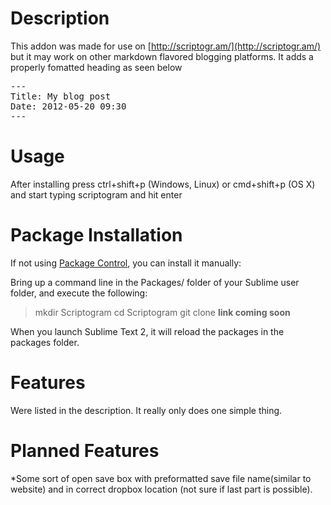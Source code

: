 Description
==================
This addon was made for use on [http://scriptogr.am/](http://scriptogr.am/) but it may work on other markdown flavored blogging platforms.  It adds a properly fomatted heading as seen below
<pre>---
Title: My blog post
Date: 2012-05-20 09:30
---</pre>  

Usage
======
After installing press ctrl+shift+p (Windows, Linux) or cmd+shift+p (OS X) and start typing scriptogram and hit enter

Package Installation
====================
If not using [Package Control](http://wbond.net/sublime_packages/package_control), you can install it manually:

Bring up a command line in the Packages/ folder of your Sublime user folder, and execute the following:
> mkdir Scriptogram
> cd Scriptogram
> git clone __link coming soon__

When you launch Sublime Text 2, it will reload the packages in the packages folder.

Features
========
Were listed in the description.  It really only does one simple thing.

Planned Features
================  
*Some sort of open save box with preformatted save file name(similar to website) and in correct dropbox location (not sure if last part is possible).
